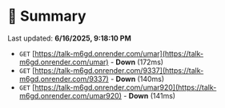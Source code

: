 # 📖 Summary
Last updated: **6/16/2025, 9:18:10 PM**

- `GET` [https://talk-m6gd.onrender.com/umar](https://talk-m6gd.onrender.com/umar) - **Down** (172ms)
- `GET` [https://talk-m6gd.onrender.com/9337](https://talk-m6gd.onrender.com/9337) - **Down** (140ms)
- `GET` [https://talk-m6gd.onrender.com/umar920](https://talk-m6gd.onrender.com/umar920) - **Down** (141ms)
